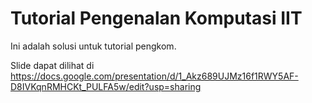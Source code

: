 # Tutorial Pengenalan Komputasi IIT
Ini adalah solusi untuk tutorial pengkom. 

Slide dapat dilihat di https://docs.google.com/presentation/d/1_Akz689UJMz16f1RWY5AF-D8IVKqnRMHCKt_PULFA5w/edit?usp=sharing
